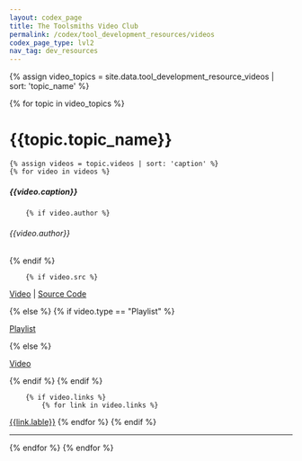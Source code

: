 ```yaml
---
layout: codex_page
title: The Toolsmiths Video Club
permalink: /codex/tool_development_resources/videos
codex_page_type: lvl2
nav_tag: dev_resources
---
```


<!-- To Edit or Add content to this page please edit the _data/tool_development_resource_videos.yaml file -->
{% assign video_topics = site.data.tool_development_resource_videos | sort: 'topic_name' %}

{% for topic in video_topics %}
<h1> {{topic.topic_name}} </h1>

	{% assign videos = topic.videos | sort: 'caption' %}
	{% for video in videos %}
<h5>{{video.caption}}</h5>

		{% if video.author %}
<h6>{{video.author}}</h6>
		{% endif %}

		{% if video.src %}
<p><a href="{{video.url}}">Video</a>
 | <a href="{{video.src}}">Source Code</a></p>
		{% else %}
			{% if video.type == "Playlist" %}
<p><a href="{{video.url}}">Playlist</a></p>
			{% else %}
<p><a href="{{video.url}}">Video</a></p>
			{% endif %}
		{% endif %}

		{% if video.links %}
			{% for link in video.links %}
<a href="{{link.url}}">{{link.lable}}</a>
			{% endfor %}
		{% endif %}
<hr>
	{% endfor %}
{% endfor %}